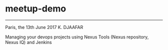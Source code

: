 # meetup-demo
___________________________

Paris, the 13th June 2017
K. DJAAFAR

Managing your devops projects using Nexus Tools (Nexus repository, Nexus IQ) and Jenkins 
